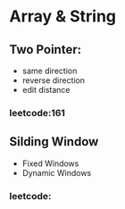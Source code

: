 # Array & String

## Two Pointer:
  - same direction
  - reverse direction
  - edit distance
  ### leetcode:161
  
## Silding Window
  - Fixed Windows
  - Dynamic Windows
  ### leetcode:
